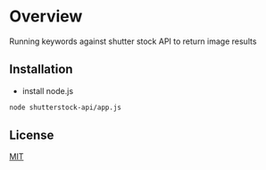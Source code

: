 # Overview

Running keywords against shutter stock API to return image results

## Installation

- install node.js

```bash
node shutterstock-api/app.js
```

## License

[MIT](https://choosealicense.com/licenses/mit/)
